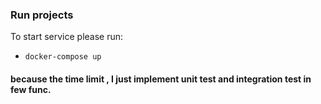 
### Run projects
To start service please run:
- ```docker-compose up```

#### because the time limit , I just implement unit test and integration test in few func. 